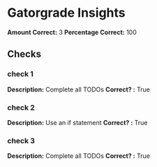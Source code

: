 # Gatorgrade Insights

**Amount Correct:** 3
**Percentage Correct:** 100

## Checks

### check 1

**Description:** Complete all TODOs
**Correct? :** True

### check 2

**Description:** Use an if statement
**Correct? :** True

### check 3

**Description:** Complete all TODOs
**Correct? :** True
